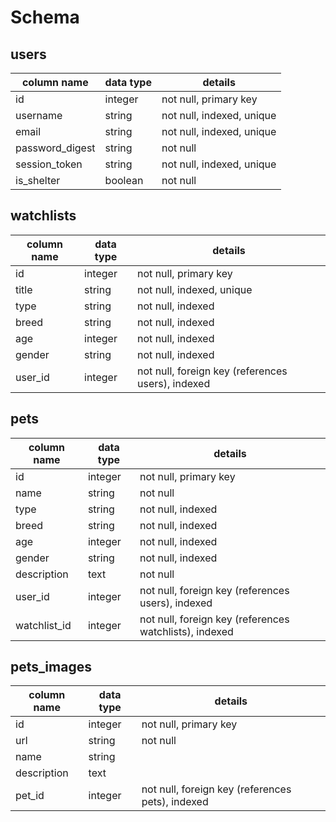 # Schema

## users
column name     | data type | details
----------------|-----------|-----------------------
id              | integer   | not null, primary key
username        | string    | not null, indexed, unique
email           | string    | not null, indexed, unique
password_digest | string    | not null
session_token   | string    | not null, indexed, unique
is_shelter      | boolean   | not null

## watchlists
column name     | data type | details
----------------|-----------|-----------------------
id              | integer   | not null, primary key
title           | string    | not null, indexed, unique
type            | string    | not null, indexed
breed           | string    | not null, indexed
age             | integer   | not null, indexed
gender          | string    | not null, indexed
user_id         | integer   | not null, foreign key (references users), indexed

## pets
column name  | data type | details
-------------|-----------|-----------------------
id           | integer   | not null, primary key
name         | string    | not null
type         | string    | not null, indexed
breed        | string    | not null, indexed
age          | integer   | not null, indexed
gender       | string    | not null, indexed
description  | text      | not null
user_id      | integer   | not null, foreign key (references users), indexed
watchlist_id | integer   | not null, foreign key (references watchlists), indexed

## pets_images
column name  | data type | details
-------------|-----------|-----------------------
id           | integer   | not null, primary key
url          | string    | not null
name         | string    | 
description  | text      |
pet_id       | integer   | not null, foreign key (references pets), indexed
